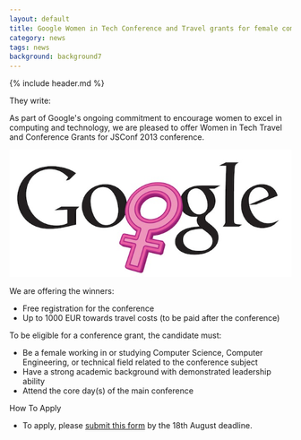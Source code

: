 ```yaml
---
layout: default
title: Google Women in Tech Conference and Travel grants for female computer scientists
category: news
tags: news
background: background7
---
```


{% include header.md %}

They write:

As part of Google's ongoing commitment to encourage women to excel in
computing and technology, we are pleased to offer Women in Tech Travel
and Conference Grants for JSConf 2013 conference.

![Logo](/img/Google_Women_in_Tech_logo.jpeg)

We are offering the winners:
- Free registration for the conference
- Up to 1000 EUR towards travel costs (to be paid after the conference)

To be eligible for a conference grant, the candidate must:
- Be a female working in or studying Computer Science, Computer Engineering,
  or technical field related to the conference subject
- Have a strong academic background with demonstrated leadership ability
- Attend the core day(s) of the main conference

How To Apply
- To apply, please [submit this form](https://docs.google.com/a/google.com/spreadsheet/viewform?formkey=dGVld2tEVmVhZk1zYVhPN25BLUk1VVE6MA#gid=0) by the 18th August deadline.
